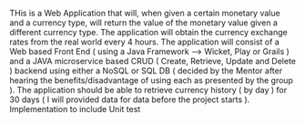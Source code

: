 THis is a Web Application that will, when given a certain monetary value and a currency type, will return the value of the monetary value given a different currency type. The application will obtain the currency exchange rates from the real world every 4 hours. The application will consist of a Web based Front End ( using a Java Framework --> Wicket, Play or Grails ) and a JAVA microservice based CRUD ( Create, Retrieve, Update and Delete ) backend using either a NoSQL or SQL DB ( decided by the Mentor after hearing the benefits/disadvantage of using each as presented by the group ). The application should be able to retrieve currency history ( by day ) for 30 days ( I will provided data for data before the project starts ). Implementation to include Unit test
